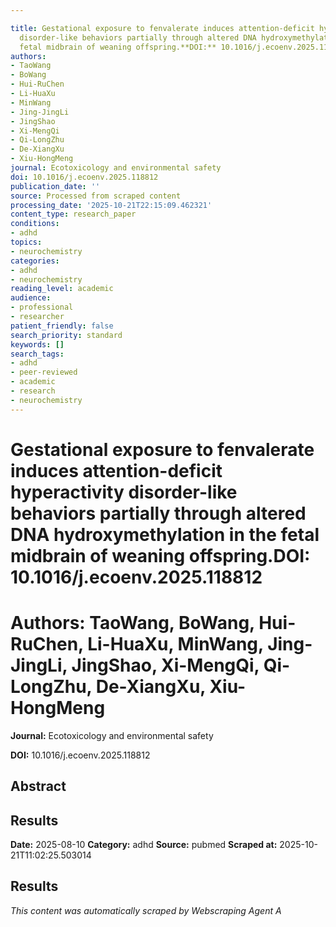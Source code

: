 ```yaml
---

title: Gestational exposure to fenvalerate induces attention-deficit hyperactivity
  disorder-like behaviors partially through altered DNA hydroxymethylation in the
  fetal midbrain of weaning offspring.**DOI:** 10.1016/j.ecoenv.2025.118812
authors:
- TaoWang
- BoWang
- Hui-RuChen
- Li-HuaXu
- MinWang
- Jing-JingLi
- JingShao
- Xi-MengQi
- Qi-LongZhu
- De-XiangXu
- Xiu-HongMeng
journal: Ecotoxicology and environmental safety
doi: 10.1016/j.ecoenv.2025.118812
publication_date: ''
source: Processed from scraped content
processing_date: '2025-10-21T22:15:09.462321'
content_type: research_paper
conditions:
- adhd
topics:
- neurochemistry
categories:
- adhd
- neurochemistry
reading_level: academic
audience:
- professional
- researcher
patient_friendly: false
search_priority: standard
keywords: []
search_tags:
- adhd
- peer-reviewed
- academic
- research
- neurochemistry
---
```




# Gestational exposure to fenvalerate induces attention-deficit hyperactivity disorder-like behaviors partially through altered DNA hydroxymethylation in the fetal midbrain of weaning offspring.**DOI:** 10.1016/j.ecoenv.2025.118812

# **Authors:** TaoWang, BoWang, Hui-RuChen, Li-HuaXu, MinWang, Jing-JingLi, JingShao, Xi-MengQi, Qi-LongZhu, De-XiangXu, Xiu-HongMeng

**Journal:** Ecotoxicology and environmental safety

**DOI:** 10.1016/j.ecoenv.2025.118812

## Abstract

## Results

**Date:** 2025-08-10
**Category:** adhd
**Source:** pubmed
**Scraped at:** 2025-10-21T11:02:25.503014
## Results
*This content was automatically scraped by Webscraping Agent A*